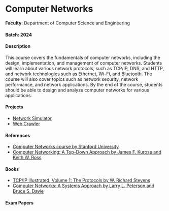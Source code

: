# Computer Networks

**Faculty**: Department of Computer Science and Engineering

#### Batch: 2024

#### Description

This course covers the fundamentals of computer networks, including the design, implementation, and management of computer networks. Students will learn about various network protocols, such as TCP/IP, DNS, and HTTP, and network technologies such as Ethernet, Wi-Fi, and Bluetooth. The course will also cover topics such as network security, network performance, and network applications. By the end of the course, students should be able to design and analyze computer networks for various applications.

#### Projects

- [Network Simulator](https://github.com/jainamansari/network-simulator)
- [Web Crawler](https://github.com/jainamansari/web-crawler)

#### References

- [Computer Networks course by Stanford University](https://www.coursera.org/learn/computer-networking)
- [Computer Networking: A Top-Down Approach by James F. Kurose and Keith W. Ross](https://www.amazon.com/Computer-Networking-Top-Down-Approach-7th/dp/0133594149)

#### Books

- [TCP/IP Illustrated, Volume 1: The Protocols by W. Richard Stevens](https://www.amazon.com/TCP-Illustrated-Protocols-Addison-Wesley-Professional/dp/0201633469)
- [Computer Networks: A Systems Approach by Larry L. Peterson and Bruce S. Davie](https://www.amazon.com/Computer-Networks-Systems-Approach-5th/dp/0123850592)

#### Exam Papers
